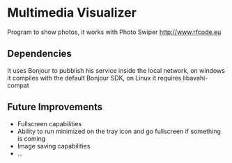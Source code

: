 Multimedia Visualizer
=====================

Program to show photos, it works with Photo Swiper http://www.rfcode.eu

Dependencies
-------------

It uses Bonjour to pubblish his service inside the local network, on windows it compiles with the default Bonjour SDK, on Linux it requires libavahi-compat

Future Improvements
--------------------

* Fullscreen capabilities
* Ability to run minimized on the tray icon and go fullscreen if something is coming
* Image saving capabilities
* ...

